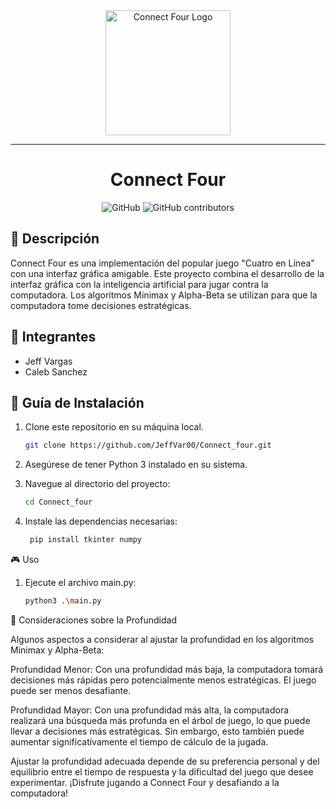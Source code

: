 <div align="center">
  <img src="connect_four_logo.png" alt="Connect Four Logo" width="200">
</div>

---

<h1 align="center">Connect Four</h1>

<p align="center">
  <img alt="GitHub" src="https://img.shields.io/github/license/tuusuario/connect-four?color=blue">
  <img alt="GitHub contributors" src="https://img.shields.io/github/contributors/tuusuario/connect-four?color=green">
</p>

## 📜 Descripción

Connect Four es una implementación del popular juego "Cuatro en Línea" con una interfaz gráfica amigable. Este proyecto combina el desarrollo de la interfaz gráfica con la inteligencia artificial para jugar contra la computadora. Los algoritmos Minimax y Alpha-Beta se utilizan para que la computadora tome decisiones estratégicas.

## 👥 Integrantes

- Jeff Vargas
- Caleb Sanchez

## 🚀 Guía de Instalación

1. Clone este repositorio en su máquina local.

   ```bash
   git clone https://github.com/JeffVar00/Connect_four.git

2. Asegúrese de tener Python 3 instalado en su sistema.

3. Navegue al directorio del proyecto:

   ```bash
   cd Connect_four
   ```

4. Instale las dependencias necesarias:

   ```bash
    pip install tkinter numpy
    ```

🎮 Uso

1. Ejecute el archivo main.py:

   ```bash
   python3 .\main.py
   ```
   
📝 Consideraciones sobre la Profundidad

Algunos aspectos a considerar al ajustar la profundidad en los algoritmos Minimax y Alpha-Beta:

Profundidad Menor: Con una profundidad más baja, la computadora tomará decisiones más rápidas pero potencialmente menos estratégicas. El juego puede ser menos desafiante.

Profundidad Mayor: Con una profundidad más alta, la computadora realizará una búsqueda más profunda en el árbol de juego, lo que puede llevar a decisiones más estratégicas. Sin embargo, esto también puede aumentar significativamente el tiempo de cálculo de la jugada.

Ajustar la profundidad adecuada depende de su preferencia personal y del equilibrio entre el tiempo de respuesta y la dificultad del juego que desee experimentar.
¡Disfrute jugando a Connect Four y desafiando a la computadora!

</div>